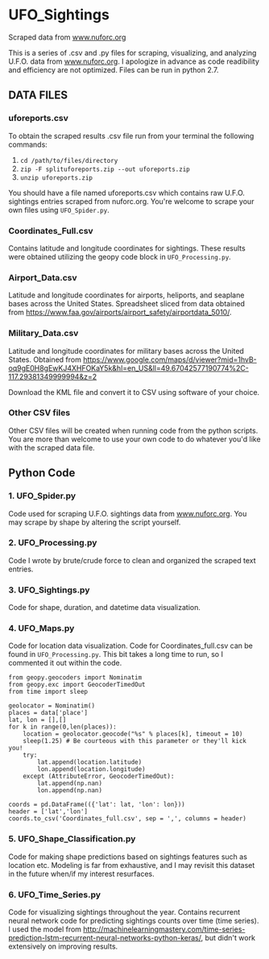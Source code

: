 # UFO_Sightings
Scraped data from www.nuforc.org

This is a series of .csv and .py files for scraping, visualizing, and analyzing U.F.O. data from www.nuforc.org. I apologize in advance as code readibility and efficiency are not optimized. Files can be run in python 2.7.

## DATA FILES

### uforeports.csv
To obtain the scraped results .csv file run from your terminal the following commands:
1. `cd /path/to/files/directory`
2. `zip -F splituforeports.zip --out uforeports.zip`
3. `unzip uforeports.zip`

You should have a file named uforeports.csv which contains raw U.F.O. sightings entries scraped from nuforc.org. You're welcome to scrape your own files using `UFO_Spider.py`.

### Coordinates_Full.csv
Contains latitude and longitude coordinates for sightings. These results were obtained utilizing the geopy code block in `UFO_Processing.py`.

### Airport_Data.csv
Latitude and longitude coordinates for airports, heliports, and seaplane bases across the United States. Spreadsheet sliced from data obtained from <https://www.faa.gov/airports/airport_safety/airportdata_5010/>.

### Military_Data.csv
Latitude and longitude coordinates for military bases across the United States. Obtained from <https://www.google.com/maps/d/viewer?mid=1hvB-oq9gE0H8gEwKJ4XHFOKaY5k&hl=en_US&ll=49.67042577190774%2C-117.29381349999994&z=2>

Download the KML file and convert it to CSV using software of your choice.

### Other CSV files
Other CSV files will be created when running code from the python scripts. You are more than welcome to use your own code to do whatever you'd like with the scraped data file.

## Python Code

### 1. UFO_Spider.py

Code used for scraping U.F.O. sightings data from www.nuforc.org. You may scrape by shape by altering the script yourself.

### 2. UFO_Processing.py

Code I wrote by brute/crude force to clean and organized the scraped text entries.

### 3. UFO_Sightings.py

Code for shape, duration, and datetime data visualization.

### 4. UFO_Maps.py

Code for location data visualization. Code for Coordinates_full.csv can be found in `UFO_Processing.py`. This bit takes a long time to run, so I commented it out within the code.

```
from geopy.geocoders import Nominatim
from geopy.exc import GeocoderTimedOut
from time import sleep

geolocator = Nominatim()
places = data['place'] 
lat, lon = [],[]
for k in range(0,len(places)):
    location = geolocator.geocode("%s" % places[k], timeout = 10) 
    sleep(1.25) # Be courteous with this parameter or they'll kick you!
    try:
        lat.append(location.latitude)
        lon.append(location.longitude)
    except (AttributeError, GeocoderTimedOut):
        lat.append(np.nan)
        lon.append(np.nan)

coords = pd.DataFrame(({'lat': lat, 'lon': lon}))
header = ['lat','lon']
coords.to_csv('Coordinates_full.csv', sep = ',', columns = header)
```

### 5. UFO_Shape_Classification.py

Code for making shape predictions based on sightings features such as location etc. Modeling is far from exhaustive, and I may revisit this dataset in the future when/if my interest resurfaces.

### 6. UFO_Time_Series.py 

Code for visualizing sightings throughout the year. Contains recurrent neural network code for predicting sightings counts over time (time series). I used the model from <http://machinelearningmastery.com/time-series-prediction-lstm-recurrent-neural-networks-python-keras/>, but didn't work extensively on improving results.
